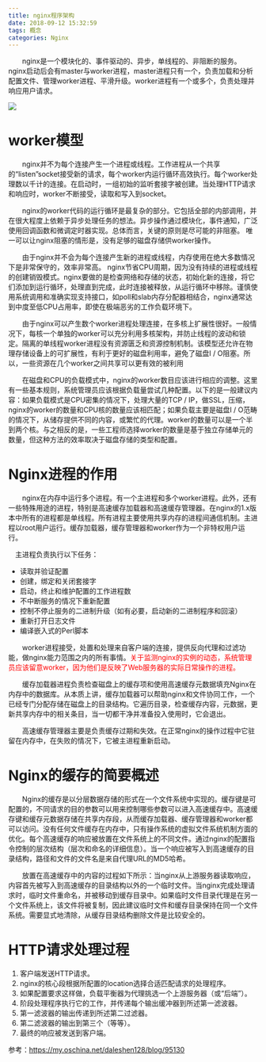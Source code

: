 ```yaml
---
title: nginx程序架构
date: 2018-09-12 15:32:59
tags: 概念
categories: Nginx
---
```




&emsp;&emsp;nginx是一个模块化的、事件驱动的、异步，单线程的、非阻断的服务。nginx启动后会有master与worker进程，master进程只有一个，负责加载和分析配置文件、管理worker进程、平滑升级。worker进程有一个或多个，负责处理并响应用户请求。



![](http://static.oschina.net/uploads/img/201212/11163331_QmZ1.png)



# worker模型

&emsp;&emsp;nginx并不为每个连接产生一个进程或线程。工作进程从一个共享的“listen”socket接受新的请求，每个worker内运行循环高效执行。每个worker处理数以千计的连接。在启动时，一组初始的监听套接字被创建。当处理HTTP请求和响应时，worker不断接受，读取和写入到socket。

&emsp;&emsp;nginx的worker代码的运行循环是最复杂的部分。它包括全部的内部调用，并在很大程度上依赖于异步处理任务的想法。异步操作通过模块化，事件通知，广泛使用回调函数和微调定时器实现。总体而言，关键的原则是尽可能的非阻塞。 唯一可以让nginx阻塞的情形是，没有足够的磁盘存储供worker操作。

&emsp;&emsp;由于nginx并不会为每个连接产生新的进程或线程，内存使用在绝大多数情况下是非常保守的，效率非常高。 nginx节省CPU周期，因为没有持续的进程或线程的创建销毁模式。nginx要做的是检查网络和存储的状态，初始化新的连接，将它们添加到运行循环，处理直到完成，此时连接被释放，从运行循环中移除。谨慎使用系统调用和准确实现支持接口，如poll和slab内存分配器相结合，nginx通常达到中度至低CPU占用率，即使在极端恶劣的工作负载环境下。

&emsp;&emsp;由于nginx可以产生数个worker进程处理连接，在多核上扩展性很好。一般情况下，每核一个单独的worker可以充分利用多核架构，并防止线程的波动和锁定。隔离的单线程worker进程没有资源匮乏和资源控制机制。该模型还允许在物理存储设备上的可扩展性，有利于更好的磁盘利用率，避免了磁盘I / O阻塞。所以，一些资源在几个worker之间共享可以更有效的被利用

&emsp;&emsp;在磁盘和CPU的负载模式中，nginx的worker数目应该进行相应的调整。这里有一些基本规则，系统管理员应该根据负载量尝试几种配置。以下的是一般建议内容：如果负载模式是CPU密集的情况下，处理大量的TCP / IP，做SSL，压缩，nginx的worker的数量和CPU核的数量应该相匹配；如果负载主要是磁盘I / O范畴的情况下，从储存提供不同的内容，或繁忙的代理。worker的数量可以是一个半到两个核。与之相反的是，一些工程师选择worker的数量是基于独立存储单元的数量，但这种方法的效率取决于磁盘存储的类型和配置。



# Nginx进程的作用

&emsp;&emsp;nginx在内存中运行多个进程。有一个主进程和多个worker进程。此外，还有一些特殊用途的进程，特别是高速缓存加载器和高速缓存管理器。在nginx的1.x版本中所有的进程都是单线程。所有进程主要使用共享内存的进程间通信机制。主进程以root用户运行。缓存加载器，缓存管理器和worker作为一个非特权用户运行。

&emsp;主进程负责执行以下任务：

- 读取并验证配置
- 创建，绑定和关闭套接字
- 启动，终止和维护配置的工作进程数
- 不中断服务的情况下重新配置
- 控制不停止服务的二进制升级（如有必要，启动新的二进制程序和回滚）
- 重新打开日志文件
- 编译嵌入式的Perl脚本

&emsp;&emsp;worker进程接受，处置和处理来自客户端的连接，提供反向代理和过滤功能，做nginx能力范围之内的所有事情。<font color=red>关于监测nginx的实例的动态，系统管理员应该留意worker，因为他们是反映了Web服务器的实际日常操作的进程。</font>

&emsp;&emsp;缓存加载器进程负责检查磁盘上的缓存项和使用高速缓存元数据填充Nginx在内存中的数据库。从本质上讲，缓存加载器可以帮助nginx和文件协同工作，一个已经专门分配存储在磁盘上的目录结构。它遍历目录，检查缓存内容，元数据，更新共享内存中的相关条目，当一切都干净并准备投入使用时，它会退出。

&emsp;&emsp;高速缓存管理器主要是负责缓存过期和失效。在正常nginx的操作过程中它驻留在内存中，在失败的情况下，它被主进程重新启动。

# Nginx的缓存的简要概述

&emsp;&emsp;Nginx的缓存是以分层数据存储的形式在一个文件系统中实现的。缓存键是可配置的，不同请求的目的参数可以用来控制哪些参数可以进入高速缓存中。高速缓存键和缓存元数据存储在共享内存段，从而缓存加载器、缓存管理器和worker都可以访问。没有任何文件缓存在内存中，只有操作系统的虚拟文件系统机制方面的优化。每个高速缓存的响应被放置在文件系统上的不同文件。通过nginx的配置指令控制的层次结构（层次和命名的详细信息）。当一个响应被写入到高速缓存的目录结构，路径和文件的文件名是来自代理URL的MD5哈希。

&emsp;&emsp;放置在高速缓存中的内容的过程如下所示：当nginx从上游服务器读取响应，内容首先被写入到高速缓存的目录结构以外的一个临时文件。当nginx完成处理请求时，临时文件重命名，并被移动到缓存目录中。如果临时文件目录代理是在另一个文件系统上，该文件将被复制，因此建议临时文件和缓存目录保持在同一个文件系统。需要显式地清除，从缓存目录结构删除文件是比较安全的。

# HTTP请求处理过程

1. 客户端发送HTTP请求。
2. nginx的核心段根据所配置的location选择合适匹配请求的处理程序。
3. 如果配置要求这样做，负载平衡器为代理挑选一个上游服务器（或“后端”）。
4. 阶段处理程序执行它的工作，并传递每个输出缓冲器到所述第一滤波器。
5. 第一滤波器的输出传递到所述第二过滤器。
6. 第二滤波器的输出到第三个（等等）。
7. 最终的响应被发送到客户端。



参考：https://my.oschina.net/daleshen128/blog/95130